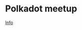 # Polkadot meetup

[Info](https://www.meetup.com/es-ES/Blockchain-Ethereum-Spain/events/245344235/)
